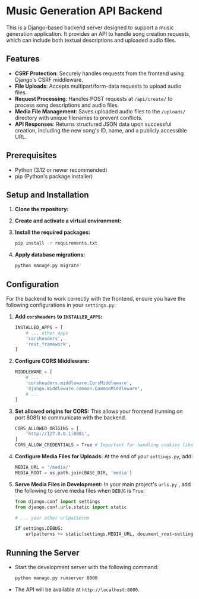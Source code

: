 # Music Generation API Backend

This is a Django-based backend server designed to support a music generation application. It provides an API to handle song creation requests, which can include both textual descriptions and uploaded audio files.

## Features

-   **CSRF Protection**: Securely handles requests from the frontend using Django's CSRF middleware.
-   **File Uploads**: Accepts multipart/form-data requests to upload audio files.
-   **Request Processing**: Handles POST requests at `/api/create/` to process song descriptions and audio files.
-   **Media File Management**: Saves uploaded audio files to the `/uploads/` directory with unique filenames to prevent conflicts.
-   **API Responses**: Returns structured JSON data upon successful creation, including the new song's ID, name, and a publicly accessible URL.

## Prerequisites

-   Python (3.12 or newer recommended)
-   pip (Python's package installer)

## Setup and Installation

1.  **Clone the repository:**

2.  **Create and activate a virtual environment:**

3.  **Install the required packages:**
    ```bash
    pip install -r requirements.txt
    ```

4.  **Apply database migrations:**
    ```bash
    python manage.py migrate
    ```

## Configuration

For the backend to work correctly with the frontend, ensure you have the following configurations in your `settings.py`:

1.  **Add `corsheaders` to `INSTALLED_APPS`:**
    ```python
    INSTALLED_APPS = [
        # ... other apps
        'corsheaders',
        'rest_framework',
    ]
    ```

2.  **Configure CORS Middleware:**
    ```python
    MIDDLEWARE = [
        # ...
        'corsheaders.middleware.CorsMiddleware',
        'django.middleware.common.CommonMiddleware',
        # ...
    ]
    ```

3.  **Set allowed origins for CORS:**
    This allows your frontend (running on port 8081) to communicate with the backend.
    ```python
    CORS_ALLOWED_ORIGINS = [
        'http://127.0.0.1:8081',
    ]
    CORS_ALLOW_CREDENTIALS = True # Important for handling cookies like CSRF
    ```

4.  **Configure Media Files for Uploads:**
    At the end of your `settings.py`, add:
    ```python
    MEDIA_URL = '/media/'
    MEDIA_ROOT = os.path.join(BASE_DIR, 'media')
    ```

5.  **Serve Media Files in Development:**
    In your main project's `urls.py` , add the following to serve media files when `DEBUG` is `True`:
    ```python
    from django.conf import settings
    from django.conf.urls.static import static

    # ... your other urlpatterns
    
    if settings.DEBUG:
        urlpatterns += static(settings.MEDIA_URL, document_root=settings.MEDIA_ROOT)
    ```

## Running the Server

-   Start the development server with the following command:
    ```bash
    python manage.py runserver 8000
    ```
-   The API will be available at `http://localhost:8000`.

